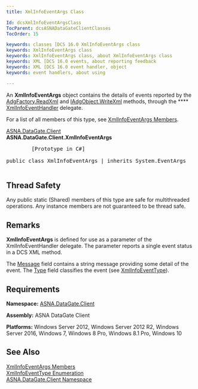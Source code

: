 ```yaml
---
title: XmlInfoEventArgs Class

Id: dcsXmlInfoEventArgsClass
TocParent: dcsASNADataGateClientClasses
TocOrder: 15

keywords: classes [DCS 16.0 XmlInfoEventArgs class
keywords: XmlInfoEventArgs class
keywords: XmlInfoEventArgs class, about XmlInfoEventArgs class
keywords: XML [DCS 16.0 events, about reporting feedback
keywords: XML [DCS 16.0 event handler, object
keywords: event handlers, about using

---
```


An **XmlInfoEventArgs** object contains the details of events reported by the [ AdgFactory.ReadXml](adg-factory-class-read-xml-method2.html) and [IAdgObject.WriteXml](dcsIAdgObjectClassWriteXmlMethod2.html) methods, through the **** [XmlInfoEventHandler](xml-info-event-handler-delegate.html) delegate. 

For a list of all members of this type, see [ XmlInfoEventArgs Members](xml-info-event-args-members.html).

[ASNA.DataGate.Client](datagate-client-namespace.html) <br /> **ASNA.DataGate.Client.<span>XmlInfoEventArgs</span>** 
<pre class="syntax">
        <span class="lang">[Prototype in C#]</span>
        <span>
public class XmlInfoEventArgs | inherits System.EventArgs</span>
      </pre>

## Thread Safety

Any public static (Shared) members of this type are safe for multithreaded operations. Any instance members are not guaranteed to be thread safe.
## Remarks

**XmlInfoEventArgs** is defined for use as a parameter of the XmlInfoEventHandler delegate. The parameter reports a single event status in a DCS XML method.

The [Message](xml-info-event-args-class-message-field.html) field contains a string message providing some detail of the event. The [ Type](xml-info-event-args-class-type-field.html) field classifies the event (see [ XmlInfoEventType](xml-info-event-type-enumeration.html)).
## Requirements

**Namespace:** [ASNA.DataGate.Client](datagate-client-namespace.html) 

**Assembly:** ASNA DataGate Client

**Platforms:** Windows Server 2012, Windows Server 2012 R2, Windows Server 2016, Windows 7, Windows 8 Pro, Windows 8.1 Pro, Windows 10
## See Also


[XmlInfoEventArgs Members](xml-info-event-args-members.html)
      <br />
[XmlInfoEventType Enumeration](xml-info-event-type-enumeration.html) <br />
[ASNA.DataGate.Client Namespace](datagate-client-namespace.html)

